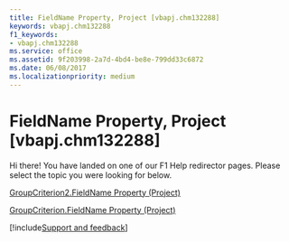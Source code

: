 ```yaml
---
title: FieldName Property, Project [vbapj.chm132288]
keywords: vbapj.chm132288
f1_keywords:
- vbapj.chm132288
ms.service: office
ms.assetid: 9f203998-2a7d-4bd4-be8e-799dd33c6872
ms.date: 06/08/2017
ms.localizationpriority: medium
---
```



# FieldName Property, Project [vbapj.chm132288]

Hi there! You have landed on one of our F1 Help redirector pages. Please select the topic you were looking for below.

[GroupCriterion2.FieldName Property (Project)](https://msdn.microsoft.com/library/6828c1eb-aaa2-6538-0d92-6a458e678a20%28Office.15%29.aspx)

[GroupCriterion.FieldName Property (Project)](https://msdn.microsoft.com/library/64238cb9-0829-01ab-1195-41fc588d45bf%28Office.15%29.aspx)

[!include[Support and feedback](~/includes/feedback-boilerplate.md)]